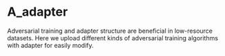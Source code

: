 # A_adapter

Adversarial training and adapter structure are beneficial in low-resource datasets. Here we upload different kinds of adversarial training algorithms with adapter for easily modify.
